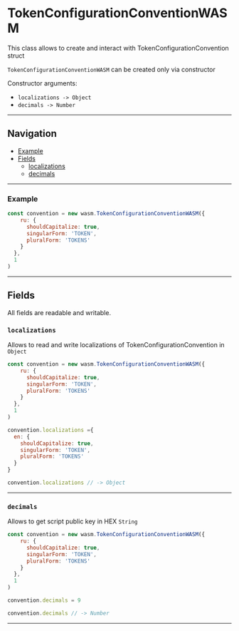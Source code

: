 # TokenConfigurationConventionWASM

This class allows to create and interact with TokenConfigurationConvention struct

`TokenConfigurationConventionWASM` can be created only via constructor

Constructor arguments:

- `localizations -> Object`
- `decimals -> Number`

___

## Navigation

- [Example](#Example)
- [Fields](#fields)
    - [localizations](#localizations)
    - [decimals](#decimals)

___

### Example

```js
const convention = new wasm.TokenConfigurationConventionWASM({
    ru: {
      shouldCapitalize: true,
      singularForm: 'TOKEN',
      pluralForm: 'TOKENS'
    }
  },
  1
)
```

___

## Fields

All fields are readable and writable.

### `localizations`

Allows to read and write localizations of TokenConfigurationConvention in `Object`

```js
const convention = new wasm.TokenConfigurationConventionWASM({
    ru: {
      shouldCapitalize: true,
      singularForm: 'TOKEN',
      pluralForm: 'TOKENS'
    }
  },
  1
)

convention.localizations ={
  en: {
    shouldCapitalize: true,
    singularForm: 'TOKEN',
    pluralForm: 'TOKENS'
  }
} 

convention.localizations // -> Object
```

___

### `decimals`

Allows to get script public key in HEX `String`

```js
const convention = new wasm.TokenConfigurationConventionWASM({
    ru: {
      shouldCapitalize: true,
      singularForm: 'TOKEN',
      pluralForm: 'TOKENS'
    }
  },
  1
)

convention.decimals = 9

convention.decimals // -> Number
```

___